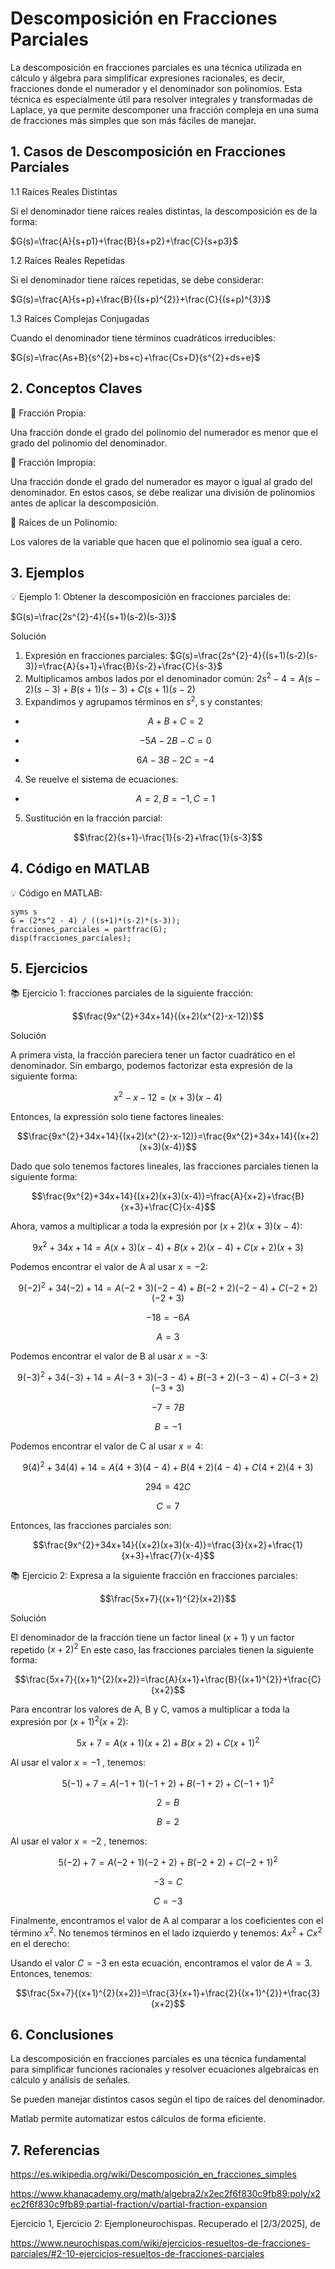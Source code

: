 # Descomposición en Fracciones Parciales
La descomposición en fracciones parciales es una técnica utilizada en cálculo y álgebra para simplificar expresiones racionales, es decir, fracciones donde el numerador y el denominador son polinomios. Esta técnica es especialmente útil para resolver integrales y transformadas de Laplace, ya que permite descomponer una fracción compleja en una suma de fracciones más simples que son más fáciles de manejar.
## 1. Casos de Descomposición en Fracciones Parciales
1.1  Raíces Reales Distintas

Si el denominador tiene raíces reales distintas, la descomposición es de la forma: 

$G(s)=\frac{A}{s+p1}+\frac{B}{s+p2}+\frac{C}{s+p3}$

1.2  Raíces Reales Repetidas

Si el denominador tiene raíces repetidas, se debe considerar: 

$G(s)=\frac{A}{s+p}+\frac{B}{(s+p)^{2}}+\frac{C}{(s+p)^{3}}$

1.3  Raíces Complejas Conjugadas

Cuando el denominador tiene términos cuadráticos irreducibles: 

$G(s)=\frac{As+B}{s^{2}+bs+c}+\frac{Cs+D}{s^{2}+ds+e}$

## 2. Conceptos Claves
🔑 Fracción Propia:

Una fracción donde el grado del polinomio del numerador es menor que el grado del polinomio del denominador.

🔑 Fracción Impropia:

Una fracción donde el grado del numerador es mayor o igual al grado del denominador. En estos casos, se debe realizar una división de polinomios antes de aplicar la descomposición.

🔑 Raíces de un Polinomio:

Los valores de la variable que hacen que el polinomio sea igual a cero.

## 3. Ejemplos

💡 Ejemplo 1: Obtener la descomposición en fracciones parciales de:  

$G(s)=\frac{2s^{2}-4}{(s+1)(s-2)(s-3)}$

Solución

1. Expresión en fracciones parciales:  $G(s)=\frac{2s^{2}-4}{(s+1)(s-2)(s-3)}=\frac{A}{s+1}+\frac{B}{s-2}+\frac{C}{s-3}$
2. Multiplicamos ambos lados por el denominador común:  $2s^{2}-4= A(s-2)(s-3)+B(s+1)(s-3)+C(s+1)(s-2)$
3. Expandimos y agrupamos términos en $s^{2}$, s  y constantes:

  - $$A+B+C=2$$

 - $$-5A-2B-C=0$$

 -  $$6A-3B-2C=-4$$

4. Se reuelve el sistema de ecuaciones:

  -  $$A=2, B=-1, C=1$$

5. Sustitución en la fracción parcial:

$$\frac{2}{s+1}-\frac{1}{s-2}+\frac{1}{s-3}$$

## 4. Código en MATLAB 

💡 Código en MATLAB:

```
syms s
G = (2*s^2 - 4) / ((s+1)*(s-2)*(s-3));
fracciones_parciales = partfrac(G);
disp(fracciones_parciales);
```


## 5. Ejercicios

📚 Ejercicio 1: fracciones parciales de la siguiente fracción:

$$\frac{9x^{2}+34x+14}{(x+2)(x^{2}-x-12)}$$

Solución

A primera vista, la fracción pareciera tener un factor cuadrático en el denominador. Sin embargo, podemos factorizar esta expresión de la siguiente forma:

$$x^{2}-x-12=(x+3)(x-4)$$

Entonces, la expressión solo tiene factores lineales:

$$\frac{9x^{2}+34x+14}{(x+2)(x^{2}-x-12)}=\frac{9x^{2}+34x+14}{(x+2)(x+3)(x-4)}$$

Dado que solo tenemos factores lineales, las fracciones parciales tienen la siguiente forma:

$$\frac{9x^{2}+34x+14}{(x+2)(x+3)(x-4)}=\frac{A}{x+2}+\frac{B}{x+3}+\frac{C}{x-4}$$

Ahora, vamos a multiplicar a toda la expresión por $(x+2)(x+3)(x−4):$

$$9x^{2}+34x+14=A(x+3)(x−4)+B(x+2)(x−4)+C(x+2)(x+3)$$

Podemos encontrar el valor de A al usar $x=-2:$

$$9(-2)^{2}+34(-2)+14=A(-2+3)(-2-4)+B(-2+2)(-2-4)+C(-2+2)(-2+3)$$

$$−18=−6A$$

$$A=3$$

Podemos encontrar el valor de B al usar $x=−3:$

$$9(-3)^{2}+34(-3)+14=A(-3+3)(-3-4)+B(-3+2)(-3-4)+C(-3+2)(-3+3)$$

$$−7=7B$$

$$B=−1$$

Podemos encontrar el valor de C al usar $x=4:$

$$9(4)^{2}+34(4)+14=A(4+3)(4-4)+B(4+2)(4-4)+C(4+2)(4+3)$$

$$294=42C$$

$$C=7$$

Entonces, las fracciones parciales son:

$$\frac{9x^{2}+34x+14}{(x+2)(x+3)(x-4)}=\frac{3}{x+2}+\frac{1}{x+3}+\frac{7}{x-4}$$

📚 Ejercicio 2: Expresa a la siguiente fracción en fracciones parciales:

$$\frac{5x+7}{(x+1)^{2}(x+2)}$$

Solución

El denominador de la fracción tiene un factor lineal $(x+1)$ y un factor repetido $(x+2)^{2}$ En este caso, las fracciones parciales tienen la siguiente forma:

$$\frac{5x+7}{(x+1)^{2}(x+2)}=\frac{A}{x+1}+\frac{B}{(x+1)^{2}}+\frac{C}{x+2}$$

Para encontrar los valores de A, B y C, vamos a multiplicar a toda la expresión por $(x+1)^{2}(x+2):$

$$5x+7=A(x+1)(x+2)+B(x+2)+C(x+1)^{2}$$

Al usar el valor $x=−1$ , tenemos:

$$5(-1)+7=A(-1+1)(-1+2)+B(-1+2)+C(-1+1)^{2}$$

$$2=B$$

$$B=2$$

Al usar el valor $x=−2$ , tenemos:

$$5(-2)+7=A(-2+1)(-2+2)+B(-2+2)+C(-2+1)^{2}$$

$$−3=C$$

$$C=−3$$

Finalmente, encontramos el valor de A al comparar a los coeficientes con el término $x^{2}.$ No tenemos términos en el lado izquierdo y tenemos: $Ax^{2}+Cx^{2}$ en el derecho:

Usando el valor $C=−3$ en esta ecuación, encontramos el valor de $A=3.$ Entonces, tenemos:

$$\frac{5x+7}{(x+1)^{2}(x+2)}=\frac{3}{x+1}+\frac{2}{(x+1)^{2}}+\frac{3}{x+2}$$

## 6. Conclusiones

La descomposición en fracciones parciales es una técnica fundamental para simplificar funciones racionales y resolver ecuaciones algebraicas en cálculo y análisis de señales.

Se pueden manejar distintos casos según el tipo de raíces del denominador.

Matlab permite automatizar estos cálculos de forma eficiente.

## 7. Referencias

https://es.wikipedia.org/wiki/Descomposición_en_fracciones_simples

https://www.khanacademy.org/math/algebra2/x2ec2f6f830c9fb89:poly/x2ec2f6f830c9fb89:partial-fraction/v/partial-fraction-expansion

Ejercicio 1, Ejercicio 2: Ejemploneurochispas. Recuperado el [2/3/2025], de

https://www.neurochispas.com/wiki/ejercicios-resueltos-de-fracciones-parciales/#2-10-ejercicios-resueltos-de-fracciones-parciales
